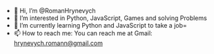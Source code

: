 - 👋 Hi, I’m @RomanHrynevych
- 👀 I’m interested in Python, JavaScript, Games and solving Problems
- 🌱 I’m currently learning Python and JavaScript to take a job=
- 📫 How to reach me: You can reach me at Gmail: hrynevych.romann@gmail.com


